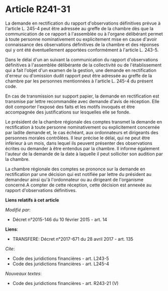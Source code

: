 # Article R241-31

La demande en rectification du rapport d'observations définitives prévue à l'article L. 245-4 peut être adressée au greffe de
la chambre dès que la communication de ce rapport à l'assemblée ou à l'organe délibérant permet à toute personne
nominativement ou explicitement mise en cause d'avoir connaissance des observations définitives de la chambre et des réponses
qui y ont été éventuellement apportées conformément à l'article L. 243-5.

Dans le délai d'un an suivant la communication du rapport d'observations définitives à l'assemblée délibérante de la
collectivité ou de l'établissement qui a fait l'objet d'un examen de la gestion, une demande en rectification d'erreur ou
d'omission dudit rapport peut être adressée au greffe de la chambre par les personnes mentionnées à l'article L. 245-4 du
présent code. 

En cas de transmission sur support papier, la demande en rectification est transmise par lettre recommandée avec demande
d'avis de réception. Elle doit comporter l'exposé des faits et les motifs invoqués et être accompagnée des justifications sur
lesquelles elle se fonde. 

Le président de la chambre régionale des comptes transmet la demande en rectification à toute personne nominativement ou
explicitement concernée par ladite demande et, le cas échéant, aux ordonnateurs et dirigeants des personnes morales
contrôlées. Il leur précise le délai, qui ne peut être inférieur à un mois, dans lequel ils peuvent présenter des
observations écrites ou demander à être entendus par la chambre. Il informe également l'auteur de la demande de la date à
laquelle il peut solliciter son audition par la chambre. 

La chambre régionale des comptes se prononce sur la demande en rectification par une décision qui est notifiée par lettre du
président au demandeur ainsi qu'à l'ordonnateur ou au dirigeant de l'organisme concerné.A compter de cette réception, cette
décision est annexée au rapport d'observations définitives.

**Liens relatifs à cet article**

_Modifié par_:

  - Décret n°2015-146 du 10 février 2015 - art. 14

**Liens**:

  - TRANSFERE: Décret n°2017-671 du 28 avril 2017 - art. 135

_Cite_:

  - Code des juridictions financières - art. L243-5
  - Code des juridictions financières - art. L245-4

_Nouveaux textes_:

  - Code des juridictions financières - art. R243-21 (V)
